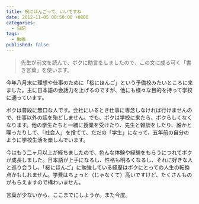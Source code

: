 ```yaml
---
title: 桜にほんごって、いいですね
date: 2012-11-05 00:50:00 +0800
categories:
  - 日記
tags:
  - 勉強
published: false
---
```


> 先生が前文を読んで、ボクに助言をしましたので、この文に成る可く「書き言葉」を使います。

今年八月末に理想や仕事のために「桜にほんご」という予備校みたいところに来ました。主に日本語の会話力を上げるのですが、他にも様々な目的を持って学校に通っています。

ボクは普段に無口な人です。会社にいるとき仕事に専念しなければ行けませんので、仕事以外の話を殆どしません。でも、ボクは学校に来たら、ボクらしくなくなります。他の学生たちと一緒に授業を受けたり、先生と雑談をしたり、誰かと喋ったりして、「社会人」を捨てて、ただの「学生」になって、五年前の自分のように学校生活を楽しんでいます。

今はもう二ヶ月以上が経ちましたので、色んな体験や経験をもらうにつれてボクが成長しました。日本語が上手になるし、性格も明るくなるし、それに好きな人と巡り会うし、「桜にほんご」に勉強している経歴はボクにとっての人生の転換点かもしれません。学費はちょっと（じゃなくて）高いですけど、たくさんものがもらえますので構わいません。

言葉が少ないから、ここまでにしようか。また今度。

